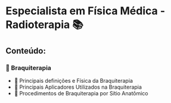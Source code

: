 # Especialista em Física Médica - Radioterapia :books:

## Conteúdo:

### :file_folder: Braquiterapia

- :memo: Principais definições e Física da Braquiterapia
- :memo: Principais Aplicadores Utilizados na Braquiterapia
- :memo: Procedimentos de Braquiterapia por Sítio Anatômico

